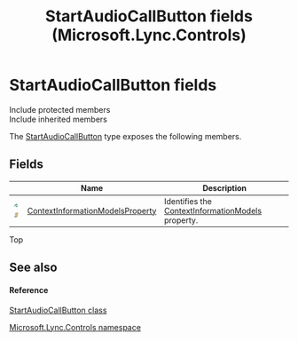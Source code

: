 ﻿---
title: StartAudioCallButton fields (Microsoft.Lync.Controls)
TOCTitle: StartAudioCallButton fields
ms:assetid: Fields.T:Microsoft.Lync.Controls.StartAudioCallButton_DI_3_UC_OCS14MrefLyncWPF
ms:mtpsurl: https://msdn.microsoft.com/en-us/library/microsoft.lync.controls.startaudiocallbutton_di_3_uc_ocs14mreflyncwpf_fields(v=office.15)
ms:contentKeyID: 48595748
ms.date: 07/28/2014
mtps_version: v=office.15
---

# StartAudioCallButton fields

Include protected members  
Include inherited members  

The [StartAudioCallButton](startaudiocallbutton-class-microsoft-lync-controls_1.md) type exposes the following members.

## Fields

<table>
<thead>
<tr class="header">
<th> </th>
<th>Name</th>
<th>Description</th>
</tr>
</thead>
<tbody>
<tr class="odd">
<td><img src="images/Hh380180.pubfield(Office.15).gif" title="Public field" alt="Public field" /><img src="images/Hh365030.static(Office.15).gif" title="Static member" alt="Static member" /></td>
<td><a href="startaudiocallbutton-contextinformationmodelsproperty-field-microsoft-lync-controls_1.md">ContextInformationModelsProperty</a></td>
<td>Identifies the <a href="startaudiocallbutton-contextinformationmodels-property-microsoft-lync-controls_1.md">ContextInformationModels</a> property.</td>
</tr>
</tbody>
</table>


Top

## See also

#### Reference

[StartAudioCallButton class](startaudiocallbutton-class-microsoft-lync-controls_1.md)

[Microsoft.Lync.Controls namespace](microsoft-lync-controls-namespace_1.md)

